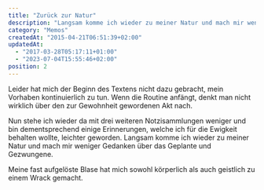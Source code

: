 ```yaml
---
title: "Zurück zur Natur"
description: "Langsam komme ich wieder zu meiner Natur und mach mir weniger Gedanken über das Geplante..."
category: "Memos"
createdAt: "2015-04-21T06:51:39+02:00"
updatedAt:
  - "2017-03-28T05:17:11+01:00"
  - "2023-07-04T15:55:46+02:00"
position: 2
---
```


Leider hat mich der Beginn des Textens nicht dazu gebracht, mein Vorhaben kontinuierlich zu tun. Wenn die Routine anfängt, denkt man nicht wirklich über den zur Gewohnheit gewordenen Akt nach.

Nun stehe ich wieder da mit drei weiteren Notzisammlungen weniger und bin dementsprechend einige Erinnerungen, welche ich für die Ewigkeit behalten wollte, leichter geworden. Langsam komme ich wieder zu meiner Natur und mach mir weniger Gedanken über das Geplante und Gezwungene.

Meine fast aufgelöste Blase hat mich sowohl körperlich als auch geistlich zu einem Wrack gemacht.
